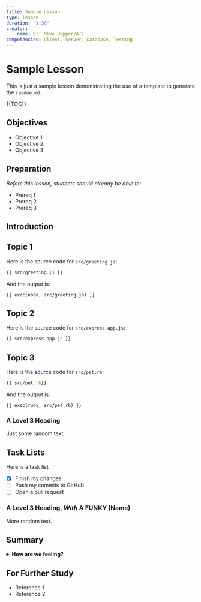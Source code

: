 ```yaml
---
title: Sample Lesson
type: lesson
duration: "1:30"
creator:
    name: Dr. Mike Hopper/ATL
competencies: Client, Server, Database, Testing
---
```


# Sample Lesson

This is just a sample lesson demonstrating the use of a template to generate the `readme.md`.

{{TOC}}

## Objectives
* Objective 1
* Objective 2
* Objective 3

## Preparation
*Before this lesson, students should already be able to:*

* Prereq 1
* Prereq 2
* Prereq 3

## Introduction

## Topic 1

Here is the source code for `src/greeting.js`:

```javascript
{{ src/greeting.js }}
```

And the output is:

```
{{ exec(node, src/greeting.js) }}
```

## Topic 2

Here is the source code for `src/express-app.js`:

```javascript
{{ src/express-app.js }}
```

## Topic 3

Here is the source code for `src/pet.rb`:

```ruby
{{ src/pet.rb}}
```

And the output is:

```
{{ exec(ruby, src/pet.rb) }}
```

### A Level 3 Heading

Just some random text.

## Task Lists

Here is a task list

- [x] Finish my changes
- [ ] Push my commits to GitHub
- [ ] Open a pull request

### A Level 3 Heading, *With* A __FUNKY__ (Name)

More random text.

## Summary

<details>
  <summary><strong>How are we feeling?</strong></summary>
  > Feeling great, thanks for asking!
</details>

## For Further Study

* Reference 1
* Reference 2
